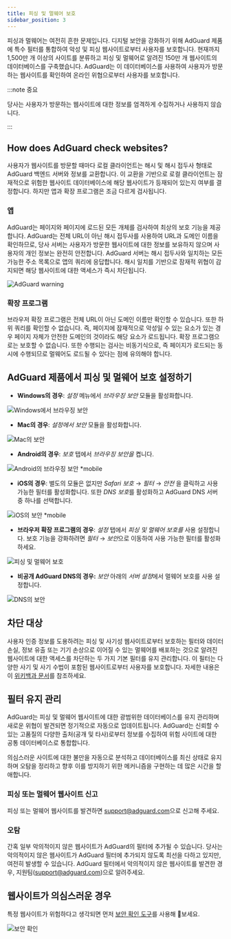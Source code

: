 ```yaml
---
title: 피싱 및 멀웨어 보호
sidebar_position: 3
---
```


피싱과 멀웨어는 여전히 흔한 문제입니다. 디지털 보안을 강화하기 위해 AdGuard 제품에 특수 필터를 통합하여 악성 및 피싱 웹사이트로부터 사용자를 보호합니다. 현재까지 1,500만 개 이상의 사이트를 분류하고 피싱 및 멀웨어로 알려진 150만 개 웹사이트의 데이터베이스를 구축했습니다. AdGuard는 이 데이터베이스를 사용하여 사용자가 방문하는 웹사이트를 확인하여 온라인 위협으로부터 사용자를 보호합니다.

:::note 중요

당사는 사용자가 방문하는 웹사이트에 대한 정보를 엄격하게 수집하거나 사용하지 않습니다.

:::

## How does AdGuard check websites?

사용자가 웹사이트를 방문할 때마다 로컬 클라이언트는 해시 및 해시 접두사 형태로 AdGuard 백엔드 서버와 정보를 교환합니다. 이 교환을 기반으로 로컬 클라이언트는 잠재적으로 위험한 웹사이트 데이터베이스에 해당 웹사이트가 등재되어 있는지 여부를 결정합니다. 하지만 앱과 확장 프로그램은 조금 다르게 검사됩니다.

### 앱

AdGuard는 페이지와 페이지에 로드된 모든 개체를 검사하여 최상의 보호 기능을 제공합니다. AdGuard는 전체 URL이 아닌 해시 접두사를 사용하여 URL과 도메인 이름을 확인하므로, 당사 서버는 사용자가 방문한 웹사이트에 대한 정보를 보유하지 않으며 사용자의 개인 정보는 완전히 안전합니다. AdGuard 서버는 해시 접두사와 일치하는 모든 가능한 주소 목록으로 앱의 쿼리에 응답합니다. 해시 일치를 기반으로 잠재적 위협이 감지되면 해당 웹사이트에 대한 액세스가 즉시 차단됩니다.

![AdGuard warning](https://cdn.adtidy.org/content/kb/ad_blocker/general/dangerous_website_blocked.png)

### 확장 프로그램

브라우저 확장 프로그램은 전체 URL이 아닌 도메인 이름만 확인할 수 있습니다. 또한 하위 쿼리를 확인할 수 없습니다. 즉, 페이지에 잠재적으로 악성일 수 있는 요소가 있는 경우 페이지 자체가 안전한 도메인의 것이라도 해당 요소가 로드됩니다. 확장 프로그램으로는 보호할 수 없습니다. 또한 수행되는 검사는 비동기식으로, 즉 페이지가 로드되는 동시에 수행되므로 멀웨어도 로드될 수 있다는 점에 유의해야 합니다.

## AdGuard 제품에서 피싱 및 멀웨어 보호 설정하기

- **Windows의 경우**: *설정* 메뉴에서 *브라우징 보안* 모듈을 활성화합니다.

![Windows에서 브라우징 보안](https://cdn.adtidy.org/content/kb/ad_blocker/general/windows.png)

- **Mac의 경우**: *설정에서* *보안* 모듈을 활성화합니다.

![Mac의 보안](https://cdn.adtidy.org/content/kb/ad_blocker/general/bs_mac.png)

- **Android의 경우**: *보호* 탭에서 *브라우징 보안을* 켭니다.

![Android의 브라우징 보안 *mobile](https://cdn.adtidy.org/content/kb/ad_blocker/general/bs_android.png)

- **iOS의 경우**: 별도의 모듈은 없지만 *Safari 보호* → *필터* → *안전* 을 클릭하고 사용 가능한 필터를 활성화합니다. 또한 *DNS 보호*를 활성화하고 AdGuard DNS 서버 중 하나를 선택합니다.

![iOS의 보안 *mobile](https://cdn.adtidy.org/content/kb/ad_blocker/general/bs_ios.jpg)

- **브라우저 확장 프로그램의 경우**: *설정* 탭에서 *피싱 및 멀웨어 보호를* 사용 설정합니다. 보호 기능을 강화하려면 *필터* → *보안*으로 이동하여 사용 가능한 필터를 활성화하세요.

![피싱 및 멀웨어 보호](https://cdn.adtidy.org/content/kb/ad_blocker/general/extension_protection.png)

- **비공개 AdGuard DNS의 경우:** *보안* 아래의 *서버 설정*에서 멀웨어 보호를 사용 설정합니다.

![DNS의 보안](https://cdn.adtidy.org/content/kb/ad_blocker/general/bs_dns.png)

## 차단 대상

사용자 인증 정보를 도용하려는 피싱 및 사기성 웹사이트로부터 보호하는 필터와 데이터 손실, 정보 유출 또는 기기 손상으로 이어질 수 있는 멀웨어를 배포하는 것으로 알려진 웹사이트에 대한 액세스를 차단하는 두 가지 기본 필터를 유지 관리합니다. 이 필터는 다양한 사기 및 사기 수법이 포함된 웹사이트로부터 사용자를 보호합니다. 자세한 내용은 이 [위키백과 문서](https://en.wikipedia.org/wiki/Phishing)를 참조하세요.

## 필터 유지 관리

AdGuard는 피싱 및 멀웨어 웹사이트에 대한 광범위한 데이터베이스를 유지 관리하며 새로운 위협이 발견되면 정기적으로 자동으로 업데이트됩니다. AdGuard는 신뢰할 수 있는 고품질의 다양한 출처(공개 및 타사)로부터 정보를 수집하여 위험 사이트에 대한 공통 데이터베이스로 통합합니다.

의심스러운 사이트에 대한 불만을 자동으로 분석하고 데이터베이스를 최신 상태로 유지하며 오탐을 정리하고 향후 이를 방지하기 위한 메커니즘을 구현하는 데 많은 시간을 할애합니다.

### 피싱 또는 멀웨어 웹사이트 신고

피싱 또는 멀웨어 웹사이트를 발견하면 <support@adguard.com>으로 신고해 주세요.

### 오탐

간혹 일부 악의적이지 않은 웹사이트가 AdGuard의 필터에 추가될 수 있습니다. 당사는 악의적이지 않은 웹사이트가 AdGuard 필터에 추가되지 않도록 최선을 다하고 있지만, 여전히 발생할 수 있습니다. AdGuard 필터에서 악의적이지 않은 웹사이트를 발견한 경우, 지원팀(<support@adguard.com>)으로 알려주세요.

## 웹사이트가 의심스러운 경우

특정 웹사이트가 위험하다고 생각되면 먼저 [보안 확인 도구](https://reports.adguard.com/welcome.html)를 사용해 보세요.

![보안 확인](https://cdn.adtidy.org/content/kb/ad_blocker/general/site_warning.png)
